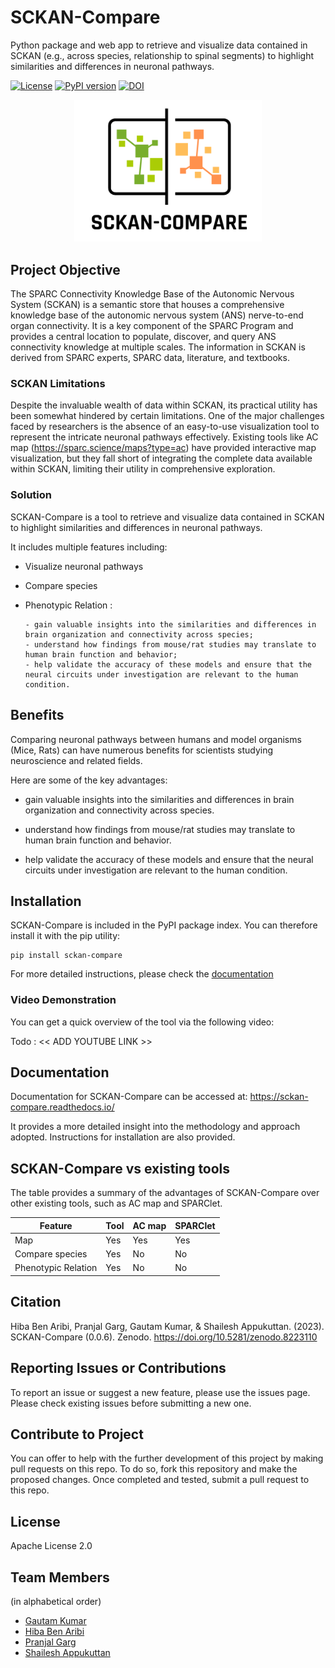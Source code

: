# SCKAN-Compare

Python package and web app to retrieve and visualize data contained in SCKAN (e.g., across species, relationship to spinal segments) to highlight similarities and differences in neuronal pathways.

[![License](https://img.shields.io/badge/License-Apache_2.0-blue.svg)](https://opensource.org/licenses/Apache-2.0)
[![PyPI version](https://badge.fury.io/py/sckan-compare.svg)](https://badge.fury.io/py/sckan-compare)
[![DOI](https://zenodo.org/badge/DOI/10.5281/zenodo.8223110.svg)](https://doi.org/10.5281/zenodo.8223110)

<p align="center">
  <img src="resources/logo.png" width="300" alt="SCKAN-Compare">
</p>

## Project Objective

The SPARC Connectivity Knowledge Base of the Autonomic Nervous System (SCKAN) is a semantic store that houses a comprehensive knowledge base of the autonomic nervous system (ANS) nerve-to-end organ connectivity. It is a key component of the SPARC Program and provides a central location to populate, discover, and query ANS connectivity knowledge at multiple scales. The information in SCKAN is derived from SPARC experts, SPARC data, literature, and textbooks.

### SCKAN Limitations
  
Despite the invaluable wealth of data within SCKAN, its practical utility has been somewhat hindered by certain limitations. One of the major challenges faced by researchers is the absence of an easy-to-use visualization tool to represent the intricate neuronal pathways effectively. Existing tools like AC map (https://sparc.science/maps?type=ac) have provided interactive map visualization, but they fall short of integrating the complete data available within SCKAN, limiting their utility in comprehensive exploration.

### Solution

SCKAN-Compare is a tool to retrieve and visualize data contained in SCKAN to highlight similarities and differences in neuronal pathways.

It includes multiple features including:

  - Visualize neuronal pathways
    
  - Compare species
    
  - Phenotypic Relation :
    
        - gain valuable insights into the similarities and differences in brain organization and connectivity across species;
        - understand how findings from mouse/rat studies may translate to human brain function and behavior;
        - help validate the accuracy of these models and ensure that the neural circuits under investigation are relevant to the human condition.
    
## Benefits

Comparing neuronal pathways between humans and model organisms (Mice, Rats) can have numerous benefits for scientists studying neuroscience and related fields.

Here are some of the key advantages:

- gain valuable insights into the similarities and differences in brain organization and connectivity across species.
  
- understand how findings from mouse/rat studies may translate to human brain function and behavior.
  
- help validate the accuracy of these models and ensure that the neural circuits under investigation are relevant to the human condition.

## Installation

SCKAN-Compare is included in the PyPI package index. You can therefore install it with the pip utility:

```
pip install sckan-compare
```

For more detailed instructions, please check the [documentation](https://sckan-compare.readthedocs.io/en/latest/installation.html)

### Video Demonstration

You can get a quick overview of the tool via the following video:

 Todo : << ADD YOUTUBE LINK >>
 
## Documentation
 
Documentation for SCKAN-Compare can be accessed at:
https://sckan-compare.readthedocs.io/

It provides a more detailed insight into the methodology and approach adopted. Instructions for installation are also provided.
 
## SCKAN-Compare vs existing tools

The table provides a summary of the advantages of SCKAN-Compare over other existing tools, such as AC map and SPARClet.


| Feature             | Tool            | AC map | SPARClet |
|---------------------|-----------------|--------|----------|
| Map                 | Yes             | Yes    | Yes      |
| Compare species     | Yes             | No     | No       |
| Phenotypic Relation | Yes             | No     | No       |


## Citation

Hiba Ben Aribi, Pranjal Garg, Gautam Kumar, & Shailesh Appukuttan. (2023). SCKAN-Compare (0.0.6). Zenodo. https://doi.org/10.5281/zenodo.8223110

## Reporting Issues or Contributions
To report an issue or suggest a new feature, please use the issues page. Please check existing issues before submitting a new one.

## Contribute to Project

You can offer to help with the further development of this project by making pull requests on this repo. To do so, fork this repository and make the proposed changes. Once completed and tested, submit a pull request to this repo. 


## License
Apache License 2.0


## Team Members
(in alphabetical order)
- [Gautam Kumar](https://github.com/gogu07)
- [Hiba Ben Aribi](https://github.com/HibaBenAribi)
- [Pranjal Garg](https://github.com/Neurogarg/)
- [Shailesh Appukuttan](https://github.com/appukuttan-shailesh/)
